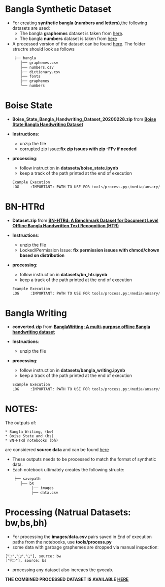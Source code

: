 # Bangla Synthetic Dataset
* For creating **synthetic bangla (numbers and letters)**,the following datasets are used:
    * The bangla **graphemes** dataset is taken from [here](https://www.kaggle.com/pestipeti/bengali-quick-eda/#data). 
    * The bangla **numbers** dataset is taken from [here](https://www.kaggle.com/c/numta/data) 
* A processed version of the dataset can be found [here](https://www.kaggle.com/nazmuddhohaansary/recognizer-source). The folder structre should look as follows
    
```python
    ├── bangla
       ├── graphemes.csv
       ├── numbers.csv
       ├── dictionary.csv
       ├── fonts
       ├── graphemes
       └── numbers
```
# Boise State
* **Boise_State_Bangla_Handwriting_Dataset_20200228.zip**  from  [**Boise State Bangla Handwriting Dataset**](https://scholarworks.boisestate.edu/saipl/1/)
* **Instructions**: 
    * unzip the file
    * corrupted zip issue:**fix zip issues with zip -FFv if needed**

* **processing**:
    * follow instruction in **datasets/boise_state.ipynb**
    * keep a track of the path printed at the end of execution

    ```python
    Example Execution
    LOG     :IMPORTANT: PATH TO USE FOR tools/process.py:/media/ansary/DriveData/Work/bengalAI/datasets/Recognition/bs
    ```

# BN-HTRd
* **Dataset.zip**  from  [**BN-HTRd: A Benchmark Dataset for Document Level Offline Bangla Handwritten Text Recognition (HTR)**](https://data.mendeley.com/datasets/743k6dm543/1)
* **Instructions**: 
    * unzip the file
    * Locked/Permission Issue: **fix permission issues with chmod/chown based on distribution**

* **processing**:
    * follow instruction in **datasets/bn_htr.ipynb**
    * keep a track of the path printed at the end of execution

    ```python
    Example Execution
    LOG     :IMPORTANT: PATH TO USE FOR tools/process.py:/media/ansary/DriveData/Work/bengalAI/datasets/Recognition/bh
    ```


# Bangla Writing
* **converted.zip** from  [**BanglaWriting: A multi-purpose offline Bangla handwriting dataset**](https://data.mendeley.com/datasets/r43wkvdk4w/1)
* **Instructions**: 
    * unzip the file
* **processing**:
    * follow instruction in **datasets/bangla_writing.ipynb**
    * keep a track of the path printed at the end of execution

    ```python
    Example Execution
    LOG     :IMPORTANT: PATH TO USE FOR tools/process.py:/media/ansary/DriveData/Work/bengalAI/datasets/Recognition/bw
    ```


# **NOTES**:
The outputs of: 

    * Bangla Writing, (bw) 
    * Boise State and (bs)
    * BN-HTRd notebooks (bh)

are considered **source data** and can be found [here](https://www.kaggle.com/nazmuddhohaansary/recognizer-source)

* These outputs needs to be processed to match the format of synthetic data.
* Each notebook ultimately creates the following structe:

```python
    ├── savepath
       ├── bX
            ├── images
            ├── data.csv

```    

# Processing (Natrual Datasets: bw,bs,bh)
* For processing the **images**/**data.csv** pairs saved in End of execution paths from the notebooks, use **tools/process.py**
* some data with garbage graphemes are dropped via manual inspection:
```
["া","্বা","্ল"], source: bw
["ভঁে"], source: bs
```
* processing any dataset also increaes the gvocab. 

**THE COMBINED PROCESSED DATASET IS AVAILABLE [HERE](https://www.kaggle.com/nazmuddhohaansary/recognizer-processed)**